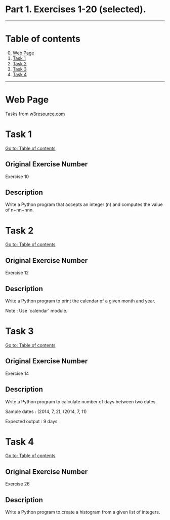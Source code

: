 # Part 1. Exercises 1-20 (selected).

---

# Table of contents

0. [Web Page](#web-page)
1. [Task 1](#task-1)
2. [Task 2](#task-2)
3. [Task 3](#task-3)
4. [Task 4](#task-4)

---

# Web Page

Tasks from [w3resource.com](https://www.w3resource.com/python-exercises/python-basic-exercises.php)

# Task 1

[Go to: Table of contents](#table-of-contents)

## Original Exercise Number

Exercise 10

## Description

Write a Python program that accepts an integer (n) and computes the value of n+nn+nnn.

# Task 2

[Go to: Table of contents](#table-of-contents)

## Original Exercise Number

Exercise 12

## Description

Write a Python program to print the calendar of a given month and year.

Note : Use 'calendar' module.

# Task 3

[Go to: Table of contents](#table-of-contents)

## Original Exercise Number

Exercise 14

## Description

Write a Python program to calculate number of days between two dates.

Sample dates : (2014, 7, 2), (2014, 7, 11)

Expected output : 9 days

# Task 4

[Go to: Table of contents](#table-of-contents)

## Original Exercise Number

Exercise 26

## Description

Write a Python program to create a histogram from a given list of integers.
